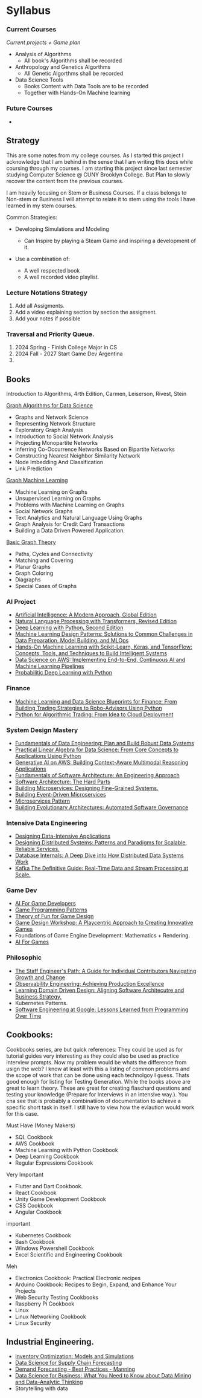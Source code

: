 # Syllabus



### Current Courses


*Current projects + Game plan*

- Analysis of Algorithms
  - All book's Algorithms shall be recorded
- Anthropology and Genetics Algorthms
  - All Genetic Algorthms shall be recorded
- Data Science Tools
  - Books Content with Data Tools are to be recorded
  - Together with Hands-On Machine learning



### Future Courses

- 



## Strategy

This are some notes from my college courses. As I started this project I acknowledge that I am behind in the sense that I am writing this docs while coursing through my courses. I am starting this project since last semester studying Computer Science @ CUNY Brooklyn College. But Plan to slowly recover the content from the previous courses.

I am heavily focusing on Stem or Business Courses. If a class belongs to Non-stem or Business I will attempt to relate it to stem using the tools I have learned in my stem courses.

Common Strategies:

- Developing Simulations and Modeling
  - Can Inspire by playing a Steam Game and inspiring a development of it.

- Use a combination of:
	- A well respected book
	- A well recorded video playlist.

### Lecture Notations Strategy

1. Add all Assigments.
2. Add a video explaining section by section the assigment.
3. Add your notes if possible

### Traversal and Priority Queue.

1. 2024 Spring - Finish College Major in CS 
2. 2024 Fall - 2027 Start Game Dev Argentina
3. 

## Books

Introduction to Algorithms, 4rth Edition, Carmen, Leiserson, Rivest, Stein

[Graph Algorithms for Data Science](https://www.manning.com/books/graph-algorithms-for-data-science)
- Graphs and Network Science
- Representing Network Structure
- Exploratory Graph Analysis
- Introduction to Social Network Analysis
- Projecting Monopartite Networks
- Inferring Co-Occurrence Networks Based on Bipartite Networks
- Constructing Nearest Neighbor Similarity Network
- Node Imbedding And Classification
- Link Prediction

[Graph Machine Learning](https://www.packtpub.com/product/graph-machine-learning/9781800204492)
- Machine Learning on Graphs
- Unsupervised Learning on Graphs
- Problems with Machine Learning on Graphs
- Social Network Graphs
- Text Analytics and Natural Language Using Graphs
- Graph Analysis for Credit Card Transactions
- Building  a Data Driven Powered Application.

[Basic Graph Theory](https://www.amazon.com/Theory-Undergraduate-Topics-Computer-Science/dp/3319494740?asin=3319494740&revisionId=&format=4&depth=1)

- Paths, Cycles and Connectivity
- Matching and Covering
- Planar Graphs
- Graph Coloring
- Diagraphs
- Special Cases of Graphs


### AI Project

- [Artificial Intelligence: A Modern Approach, Global Edition](https://www.amazon.com/Artificial-Intelligence-Modern-Approach-Global/dp/1292401133/ref=bmx_dp_88ivx8un_d_sccl_3_19/133-4588073-5551926?pd_rd_w=l609i&content-id=amzn1.sym.2d3e76dc-c4bd-4e07-8ec4-d52b40e7fd91&pf_rd_p=2d3e76dc-c4bd-4e07-8ec4-d52b40e7fd91&pf_rd_r=BHJC7CPWKA0FN9SSZV1J&pd_rd_wg=IhIAc&pd_rd_r=84382474-4f40-4036-8abb-20bf43cc0701&pd_rd_i=1292401133&psc=1)
- [Natural Language Processing with Transformers, Revised Edition](https://www.amazon.com/Natural-Language-Processing-Transformers-Revised/dp/1098136799/ref=pd_bxgy_d_sccl_1/133-4588073-5551926?pd_rd_w=MgFOk&content-id=amzn1.sym.2b132e63-5dcd-4ba1-be9f-9e044543d59f&pf_rd_p=2b132e63-5dcd-4ba1-be9f-9e044543d59f&pf_rd_r=4AKGWZD4BBQTCQCXABRX&pd_rd_wg=ByDOw&pd_rd_r=e421ab6e-d576-4fbe-83e3-dc2aa2ba5439&pd_rd_i=1098136799&psc=1)
- [Deep Learning with Python, Second Edition](https://www.amazon.com/Learning-Python-Second-Fran%C3%A7ois-Chollet/dp/1617296864/ref=m_crc_dp_lf_d_t1_d_sccl_2_12/133-4588073-5551926?pd_rd_w=8f4Cf&content-id=amzn1.sym.76a0b561-a7b4-41dc-9467-a85a2fa27c1c&pf_rd_p=76a0b561-a7b4-41dc-9467-a85a2fa27c1c&pf_rd_r=4AKGWZD4BBQTCQCXABRX&pd_rd_wg=ByDOw&pd_rd_r=e421ab6e-d576-4fbe-83e3-dc2aa2ba5439&pd_rd_i=1617296864&psc=1)
- [Machine Learning Design Patterns: Solutions to Common Challenges in Data Preparation, Model Building, and MLOps](https://www.amazon.com/Machine-Learning-Design-Patterns-Preparation/dp/1098115783/ref=pd_bxgy_img_d_sccl_2/133-4588073-5551926?pd_rd_w=PNOCw&content-id=amzn1.sym.2b132e63-5dcd-4ba1-be9f-9e044543d59f&pf_rd_p=2b132e63-5dcd-4ba1-be9f-9e044543d59f&pf_rd_r=9XFENY369YA22T7VMYDV&pd_rd_wg=vzmxg&pd_rd_r=48c7df5a-ab59-4d4c-abd5-4c9896f81625&pd_rd_i=1098115783&psc=1)
- [Hands-On Machine Learning with Scikit-Learn, Keras, and TensorFlow: Concepts, Tools, and Techniques to Build Intelligent Systems](https://www.amazon.com/Hands-Machine-Learning-Scikit-Learn-TensorFlow/dp/1098125975/ref=pd_bxgy_img_d_sccl_1/133-4588073-5551926?pd_rd_w=PNOCw&content-id=amzn1.sym.2b132e63-5dcd-4ba1-be9f-9e044543d59f&pf_rd_p=2b132e63-5dcd-4ba1-be9f-9e044543d59f&pf_rd_r=9XFENY369YA22T7VMYDV&pd_rd_wg=vzmxg&pd_rd_r=48c7df5a-ab59-4d4c-abd5-4c9896f81625&pd_rd_i=1098125975&psc=1)
- [Data Science on AWS: Implementing End-to-End, Continuous AI and Machine Learning Pipelines](https://www.amazon.com/Data-Science-AWS-End-End/dp/1492079391/ref=asc_df_1492079391/?tag=hyprod-20&linkCode=df0&hvadid=475740721804&hvpos=&hvnetw=g&hvrand=13502874249730339072&hvpone=&hvptwo=&hvqmt=&hvdev=c&hvdvcmdl=&hvlocint=&hvlocphy=9004418&hvtargid=pla-980550948630&psc=1&mcid=5ea1ad0fd9c13b2886e338bf788c8d52&gclid=EAIaIQobChMIsc78qcjlhAMVI3FHAR0u0w4eEAQYAiABEgJpc_D_BwE)
- [Probabilitic Deep Learning with Python](https://www.amazon.com/Probabilistic-Learning-Python-Oliver-Duerr/dp/1617296074/ref=sr_1_6_sspa?crid=2RL18C2IVYEV8&dib=eyJ2IjoiMSJ9.p2E-rPAjYPPT2xILYSw5e8jGUYy02PlCmHriImUJ9rYuC1t1ut44g4S31dTw4kAV.J7Egd0iYeOEH345uVPRTE1wgxz_wu8sOWjgIdP6v3KU&dib_tag=se&keywords=threejs+cookbook&qid=1709937253&s=books&sprefix=threejs+cookbook%2Cstripbooks%2C49&sr=1-6-spons&sp_csd=d2lkZ2V0TmFtZT1zcF9idGY&psc=1)


### Finance

- [Machine Learning and Data Science Blueprints for Finance: From Building Trading Strategies to Robo-Advisors Using Python](https://www.amazon.com/Machine-Learning-Science-Blueprints-Finance/dp/1492073059/ref=pd_bxgy_d_sccl_2/133-4588073-5551926?pd_rd_w=ewHE6&content-id=amzn1.sym.2b132e63-5dcd-4ba1-be9f-9e044543d59f&pf_rd_p=2b132e63-5dcd-4ba1-be9f-9e044543d59f&pf_rd_r=C4KG4XJV7TNMENMRAC9G&pd_rd_wg=emqXz&pd_rd_r=7826dbba-6054-49c0-8625-602b7c57d991&pd_rd_i=1492073059&psc=1)
- [Python for Algorithmic Trading: From Idea to Cloud Deployment](https://www.amazon.com/Python-Algorithmic-Trading-Cloud-Deployment/dp/149205335X/ref=m_crc_dp_lf_d_t1_d_sccl_2_1/133-4588073-5551926?pd_rd_w=7Zae6&content-id=amzn1.sym.76a0b561-a7b4-41dc-9467-a85a2fa27c1c&pf_rd_p=76a0b561-a7b4-41dc-9467-a85a2fa27c1c&pf_rd_r=3WFQYA5XXANHXKXY0S41&pd_rd_wg=YtVEX&pd_rd_r=12765343-c0d7-46d4-baf1-d53a20a2e729&pd_rd_i=149205335X&psc=1)


### System Design Mastery

- [Fundamentals of Data Engineering: Plan and Build Robust Data Systems](https://www.amazon.com/Fundamentals-Data-Engineering-Robust-Systems/dp/1098108302/ref=m_crc_dp_lf_d_t1_d_sccl_3_9/133-4588073-5551926?pd_rd_w=ERQ4R&content-id=amzn1.sym.76a0b561-a7b4-41dc-9467-a85a2fa27c1c&pf_rd_p=76a0b561-a7b4-41dc-9467-a85a2fa27c1c&pf_rd_r=9XFENY369YA22T7VMYDV&pd_rd_wg=vzmxg&pd_rd_r=48c7df5a-ab59-4d4c-abd5-4c9896f81625&pd_rd_i=1098108302&psc=1)
- [Practical Linear Algebra for Data Science: From Core Concepts to Applications Using Python](https://www.amazon.com/Practical-Linear-Algebra-Data-Science/dp/1098120612/ref=m_crc_dp_lf_d_t1_d_sccl_2_13/133-4588073-5551926?pd_rd_w=7Zae6&content-id=amzn1.sym.76a0b561-a7b4-41dc-9467-a85a2fa27c1c&pf_rd_p=76a0b561-a7b4-41dc-9467-a85a2fa27c1c&pf_rd_r=3WFQYA5XXANHXKXY0S41&pd_rd_wg=YtVEX&pd_rd_r=12765343-c0d7-46d4-baf1-d53a20a2e729&pd_rd_i=1098120612&psc=1)
- [Generative AI on AWS: Building Context-Aware Multimodal Reasoning Applications](https://www.amazon.com/Generative-AWS-Context-Aware-Multimodal-Applications/dp/1098159225/ref=asc_df_1098159225/?tag=hyprod-20&linkCode=df0&hvadid=663385628777&hvpos=&hvnetw=g&hvrand=13502874249730339072&hvpone=&hvptwo=&hvqmt=&hvdev=c&hvdvcmdl=&hvlocint=&hvlocphy=9004418&hvtargid=pla-2260449352277&psc=1&mcid=32b5e4a5167c34eb84582da52bf445a0)
- [Fundamentals of Software Architecture: An Engineering Approach](https://www.amazon.com/Fundamentals-Software-Architecture-Comprehensive-Characteristics/dp/1492043451/ref=sims_dp_d_dex_ai_speed_loc_mtl_v4_d_sccl_2_2/133-4588073-5551926?pd_rd_w=f5wAC&content-id=amzn1.sym.f8b81522-706a-46d3-a585-5fc6e1682ebe&pf_rd_p=f8b81522-706a-46d3-a585-5fc6e1682ebe&pf_rd_r=SFGTQ360MDDY5KPSE23X&pd_rd_wg=lkOKn&pd_rd_r=12b25d60-4571-4e23-9a3b-6d103687dc15&pd_rd_i=1492043451&psc=1)
- [Software Architecture: The Hard Parts](https://www.amazon.com/Software-Architecture-Trade-Off-Distributed-Architectures/dp/1492086894/ref=sims_dp_d_dex_ai_speed_loc_mtl_v4_d_sccl_2_5/133-4588073-5551926?pd_rd_w=RPvI8&content-id=amzn1.sym.f8b81522-706a-46d3-a585-5fc6e1682ebe&pf_rd_p=f8b81522-706a-46d3-a585-5fc6e1682ebe&pf_rd_r=YS8NPV1FX5BVV9YQTVPE&pd_rd_wg=4xiIc&pd_rd_r=9845e2de-70b5-429d-ad02-68db730f5af8&pd_rd_i=1492086894&psc=1)
- [Building Microservices: Designing Fine-Grained Systems.](https://www.amazon.com/Building-Microservices-Designing-Fine-Grained-Systems/dp/1492034029/ref=bmx_dp_835s0avo_d_sccl_2_3/133-4588073-5551926?pd_rd_w=oaq4Z&content-id=amzn1.sym.2d3e76dc-c4bd-4e07-8ec4-d52b40e7fd91&pf_rd_p=2d3e76dc-c4bd-4e07-8ec4-d52b40e7fd91&pf_rd_r=0HKPTB694BG7QR1JMPB7&pd_rd_wg=NQtJb&pd_rd_r=c9a77f29-db5b-491a-bf80-f0c3c3d397b1&pd_rd_i=1492034029&psc=1)
- [Building Event-Driven Microservices](https://www.amazon.com/Building-Event-Driven-Microservices-Leveraging-Organizational/dp/1492057894/ref=sims_dp_d_dex_ai_speed_loc_mtl_v4_d_sccl_2_10/133-4588073-5551926?pd_rd_w=f5wAC&content-id=amzn1.sym.f8b81522-706a-46d3-a585-5fc6e1682ebe&pf_rd_p=f8b81522-706a-46d3-a585-5fc6e1682ebe&pf_rd_r=SFGTQ360MDDY5KPSE23X&pd_rd_wg=lkOKn&pd_rd_r=12b25d60-4571-4e23-9a3b-6d103687dc15&pd_rd_i=1492057894&psc=1)
- [Microservices Pattern](https://www.amazon.com/Microservices-Patterns-examples-Chris-Richardson/dp/1617294543/ref=sims_dp_d_dex_ai_speed_loc_mtl_v4_d_sccl_2_13/133-4588073-5551926?pd_rd_w=f5wAC&content-id=amzn1.sym.f8b81522-706a-46d3-a585-5fc6e1682ebe&pf_rd_p=f8b81522-706a-46d3-a585-5fc6e1682ebe&pf_rd_r=SFGTQ360MDDY5KPSE23X&pd_rd_wg=lkOKn&pd_rd_r=12b25d60-4571-4e23-9a3b-6d103687dc15&pd_rd_i=1617294543&psc=1)
- [Building Evolutionary Architectures: Automated Software Governance](https://www.amazon.com/Building-Evolutionary-Architectures-Automated-Governance/dp/1492097543/ref=sims_dp_d_dex_ai_speed_loc_mtl_v4_d_sccl_2_39/133-4588073-5551926?pd_rd_w=f5wAC&content-id=amzn1.sym.f8b81522-706a-46d3-a585-5fc6e1682ebe&pf_rd_p=f8b81522-706a-46d3-a585-5fc6e1682ebe&pf_rd_r=SFGTQ360MDDY5KPSE23X&pd_rd_wg=lkOKn&pd_rd_r=12b25d60-4571-4e23-9a3b-6d103687dc15&pd_rd_i=1492097543&psc=1)



### Intensive Data Engineering

- [Designing Data-Intensive Applications](https://www.amazon.com/Fundamentals-Data-Engineering-Robust-Systems/dp/1098108302/ref=m_crc_dp_lf_d_t1_d_sccl_3_9/133-4588073-5551926?pd_rd_w=ERQ4R&content-id=amzn1.sym.76a0b561-a7b4-41dc-9467-a85a2fa27c1c&pf_rd_p=76a0b561-a7b4-41dc-9467-a85a2fa27c1c&pf_rd_r=9XFENY369YA22T7VMYDV&pd_rd_wg=vzmxg&pd_rd_r=48c7df5a-ab59-4d4c-abd5-4c9896f81625&pd_rd_i=1098108302&psc=1)
- [Designing Distributed Systems: Patterns and Paradigms for Scalable, Reliable Services.](https://www.amazon.com/Designing-Distributed-Systems-Patterns-Paradigms/dp/1491983647/ref=sims_dp_d_dex_ai_speed_loc_mtl_v4_d_sccl_2_17/133-4588073-5551926?pd_rd_w=f5wAC&content-id=amzn1.sym.f8b81522-706a-46d3-a585-5fc6e1682ebe&pf_rd_p=f8b81522-706a-46d3-a585-5fc6e1682ebe&pf_rd_r=SFGTQ360MDDY5KPSE23X&pd_rd_wg=lkOKn&pd_rd_r=12b25d60-4571-4e23-9a3b-6d103687dc15&pd_rd_i=1491983647&psc=1)
- [Database Internals: A Deep Dive into How Distributed Data Systems Work](https://www.amazon.com/Database-Internals-Deep-Distributed-Systems/dp/1492040347/ref=sims_dp_d_dex_ai_speed_loc_mtl_v4_d_sccl_2_7/133-4588073-5551926?pd_rd_w=f5wAC&content-id=amzn1.sym.f8b81522-706a-46d3-a585-5fc6e1682ebe&pf_rd_p=f8b81522-706a-46d3-a585-5fc6e1682ebe&pf_rd_r=SFGTQ360MDDY5KPSE23X&pd_rd_wg=lkOKn&pd_rd_r=12b25d60-4571-4e23-9a3b-6d103687dc15&pd_rd_i=1492040347&psc=1)
- [Kafka The Definitive Guide: Real-Time Data and Stream Processing at Scale.](https://www.amazon.com/Kafka-Definitive-Real-Time-Stream-Processing/dp/1492043087/ref=sims_dp_d_dex_ai_speed_loc_mtl_v4_d_sccl_2_34/133-4588073-5551926?pd_rd_w=f5wAC&content-id=amzn1.sym.f8b81522-706a-46d3-a585-5fc6e1682ebe&pf_rd_p=f8b81522-706a-46d3-a585-5fc6e1682ebe&pf_rd_r=SFGTQ360MDDY5KPSE23X&pd_rd_wg=lkOKn&pd_rd_r=12b25d60-4571-4e23-9a3b-6d103687dc15&pd_rd_i=1492043087&psc=1)

### Game Dev

- [AI For Game Developers](https://www.amazon.com/AI-Game-Developers-Creating-Intelligent/dp/0596005555/ref=sr_1_1?crid=3O67QE25Z6GD7&dib=eyJ2IjoiMSJ9.rCJk3vDZwm6XiUS-Jc8ZUFdQ6RNr3Si-oIA8DAaKtzVbFsMiPSriDADyqVQ_uCdSI8_zPVgkiLQIb_Z-Ug2m_cMDCgxzMGYdBqym97tEeviPqR2_rxVexc9bHZKno-s0ktUD_b_4N2nrK909lAt-soRn9TDHSBmSCsqrmwI21ciRZ3JoLHJYPv8vdNNfNo9s-zWwS4zCMWwBJBKgjhGlSfJukPg9qJvv3b9Uu87yCeo.gQyvlelXeV4yYqLAsKy9P5cJFSmOh-31F3Pg3dEjGBw&dib_tag=se&keywords=Oreilly+games+ai&qid=1709932685&s=books&sprefix=oreilly+games+ai%2Cstripbooks%2C67&sr=1-1)
- [Game Programming Patterns](https://www.amazon.com/Game-Programming-Patterns-Robert-Nystrom/dp/0990582906/ref=sims_dp_d_dex_ai_speed_loc_mtl_v4_d_sccl_2_1/133-4588073-5551926?pd_rd_w=DEy8T&content-id=amzn1.sym.f8b81522-706a-46d3-a585-5fc6e1682ebe&pf_rd_p=f8b81522-706a-46d3-a585-5fc6e1682ebe&pf_rd_r=70WN4P699W3TY7EBN28D&pd_rd_wg=wIhgv&pd_rd_r=9eb223d3-5102-4155-80dc-8536d87124a0&pd_rd_i=0990582906&psc=1#customerReviews) 
- [Theory of Fun for Game Design](https://www.amazon.com/Theory-Game-Design-Raph-Koster/dp/1449363210/ref=sims_dp_d_dex_ai_speed_loc_mtl_v4_d_sccl_2_3/133-4588073-5551926?pd_rd_w=DEy8T&content-id=amzn1.sym.f8b81522-706a-46d3-a585-5fc6e1682ebe&pf_rd_p=f8b81522-706a-46d3-a585-5fc6e1682ebe&pf_rd_r=70WN4P699W3TY7EBN28D&pd_rd_wg=wIhgv&pd_rd_r=9eb223d3-5102-4155-80dc-8536d87124a0&pd_rd_i=1449363210&psc=1)
- [Game Design Workshop: A Playcentric Approach to Creating Innovative Games](https://www.amazon.com/Game-Design-Workshop-Playcentric-Innovative/dp/1138098779/ref=sims_dp_d_dex_ai_speed_loc_mtl_v4_d_sccl_2_2/133-4588073-5551926?pd_rd_w=5YWY3&content-id=amzn1.sym.f8b81522-706a-46d3-a585-5fc6e1682ebe&pf_rd_p=f8b81522-706a-46d3-a585-5fc6e1682ebe&pf_rd_r=VTS6V81XRRPQM9X0CKJK&pd_rd_wg=SgomL&pd_rd_r=85abeeb9-6004-4665-9abc-c61d9f8922b3&pd_rd_i=1138098779&psc=1)
- Foundations of Game Engine Development: Mathematics + Rendering.
- [AI For Games](https://www.amazon.com/AI-Games-Third-Ian-Millington/dp/1138483974/ref=sims_dp_d_dex_ai_speed_loc_mtl_v4_d_sccl_2_3/133-4588073-5551926?pd_rd_w=RPvI8&content-id=amzn1.sym.f8b81522-706a-46d3-a585-5fc6e1682ebe&pf_rd_p=f8b81522-706a-46d3-a585-5fc6e1682ebe&pf_rd_r=YS8NPV1FX5BVV9YQTVPE&pd_rd_wg=4xiIc&pd_rd_r=9845e2de-70b5-429d-ad02-68db730f5af8&pd_rd_i=1138483974&psc=1)



### Philosophic

- [The Staff Engineer's Path: A Guide for Individual Contributors Navigating Growth and Change](https://www.amazon.com/Staff-Engineers-Path-Individual-Contributors/dp/1098118731/ref=sims_dp_d_dex_ai_speed_loc_mtl_v4_d_sccl_2_14/133-4588073-5551926?pd_rd_w=f5wAC&content-id=amzn1.sym.f8b81522-706a-46d3-a585-5fc6e1682ebe&pf_rd_p=f8b81522-706a-46d3-a585-5fc6e1682ebe&pf_rd_r=SFGTQ360MDDY5KPSE23X&pd_rd_wg=lkOKn&pd_rd_r=12b25d60-4571-4e23-9a3b-6d103687dc15&pd_rd_i=1098118731&psc=1)
- [Observability Engineering: Achieving Production Excellence](https://www.amazon.com/Observability-Engineering-Achieving-Production-Excellence/dp/1492076449/ref=sims_dp_d_dex_ai_speed_loc_mtl_v4_d_sccl_2_24/133-4588073-5551926?pd_rd_w=f5wAC&content-id=amzn1.sym.f8b81522-706a-46d3-a585-5fc6e1682ebe&pf_rd_p=f8b81522-706a-46d3-a585-5fc6e1682ebe&pf_rd_r=SFGTQ360MDDY5KPSE23X&pd_rd_wg=lkOKn&pd_rd_r=12b25d60-4571-4e23-9a3b-6d103687dc15&pd_rd_i=1492076449&psc=1)
- [Learning Domain Driven Design: Aligning Software Architecutre and Business Strategy.](https://www.amazon.com/Learning-Domain-Driven-Design-Aligning-Architecture/dp/1098100131/ref=sims_dp_d_dex_ai_speed_loc_mtl_v4_d_sccl_2_23/133-4588073-5551926?pd_rd_w=f5wAC&content-id=amzn1.sym.f8b81522-706a-46d3-a585-5fc6e1682ebe&pf_rd_p=f8b81522-706a-46d3-a585-5fc6e1682ebe&pf_rd_r=SFGTQ360MDDY5KPSE23X&pd_rd_wg=lkOKn&pd_rd_r=12b25d60-4571-4e23-9a3b-6d103687dc15&pd_rd_i=1098100131&psc=1)
- Kubernetes Patterns.
- [Software Engineering at Google: Lessons Learned from Programming Over Time ](https://www.amazon.com/Software-Engineering-Google-Lessons-Programming/dp/1492082791/ref=sims_dp_d_dex_ai_speed_loc_mtl_v4_d_sccl_2_9/133-4588073-5551926?pd_rd_w=f5wAC&content-id=amzn1.sym.f8b81522-706a-46d3-a585-5fc6e1682ebe&pf_rd_p=f8b81522-706a-46d3-a585-5fc6e1682ebe&pf_rd_r=SFGTQ360MDDY5KPSE23X&pd_rd_wg=lkOKn&pd_rd_r=12b25d60-4571-4e23-9a3b-6d103687dc15&pd_rd_i=1492082791&psc=1)

## Cookbooks:

Cookbooks series, are but quick references: They could be used as for tutorial guides very interesting as they could also be used as practice interview prompts. Now my problem would be whats the difference from usign the web?
I know at least with this a listing of common problems and the scope of work that can be done using each technolgoy I guess. Thats good enough for listing for Testing Generation.  While the books above are great to learn theory. These are great for creating flaschard questions and testing your knowledge (Prepare for Interviews in an intensive way.). You cna see that is probably a combinatiion of documentation to achieve a specific short task in itself. I still have to view how the evlaution would work for this case.

Must Have (Money Makers)
- SQL Cookbook
- AWS Cookbook
- Machine Learning with Python Cookbook
- Deep Learning Cookbook
- Regular Expressions Cookbook

Very Important
- Flutter and Dart Cookbook.
- React Cookbook
- Unity Game Development Cookbook
- CSS Cookbook
- Angular Cookbook

important
- Kubernetes Cookbook
- Bash Cookbook
- Windows Powershell Cookbook
- Excel Scientific and Engineering Cookbook

Meh
- Electronics Cookbook: Practical Electronic recipes
- Arduino Cookbook: Recipes to Begin, Expand, and Enhance Your Projects
- Web Security Testing Cookbooks
- Raspberry Pi Cookbook
- Linux
- Linux Networking Cookbook
- Linux Security

## Industrial Engineering.

- [Inventory Optimization: Models and Simulations](https://www.amazon.com/Inventory-Optimization-Simulations-Nicolas-Vandeput/dp/3110673916/ref=sr_1_2_sspa?crid=1VAJQIB41IWAU&dib=eyJ2IjoiMSJ9.haurjEdL6KpWO2W6kEU6Ju7poQjDXhSbWUcE6NrM2XtalAwWK3GLRLSYS7Rv2ziX.RruKZgvS3VrcbfgH7RGqSs3iddoejgsL89kX-8Pa0pE&dib_tag=se&keywords=supply+chain+modeling+python&qid=1709937451&s=books&sprefix=supply+chain+modeling+python%2Cstripbooks%2C60&sr=1-2-spons&sp_csd=d2lkZ2V0TmFtZT1zcF9hdGY&psc=1)
- [Data Science for Supply Chain Forecasting](https://www.amazon.com/Data-Science-Supply-Chain-Forecasting/dp/3110671107/ref=sr_1_1?crid=1VAJQIB41IWAU&dib=eyJ2IjoiMSJ9.haurjEdL6KpWO2W6kEU6Ju7poQjDXhSbWUcE6NrM2XtalAwWK3GLRLSYS7Rv2ziX.RruKZgvS3VrcbfgH7RGqSs3iddoejgsL89kX-8Pa0pE&dib_tag=se&keywords=supply+chain+modeling+python&qid=1709937451&s=books&sprefix=supply+chain+modeling+python%2Cstripbooks%2C60&sr=1-1&asin=3110671107&revisionId=&format=4&depth=1)
- [Demand Forecasting - Best Practices - Manning](https://www.amazon.com/Demand-Forecasting-Practices-Nicolas-Vandeput/dp/1633438090/ref=sims_dp_d_dex_ai_speed_loc_mtl_v4_d_sccl_2_2/133-4588073-5551926?pd_rd_w=NnnCs&content-id=amzn1.sym.f8b81522-706a-46d3-a585-5fc6e1682ebe&pf_rd_p=f8b81522-706a-46d3-a585-5fc6e1682ebe&pf_rd_r=40H16BQZB7WS9M9H761A&pd_rd_wg=stLCf&pd_rd_r=afecc6e7-0e9f-4915-a1df-fec03f6df04c&pd_rd_i=1633438090&psc=1)
- [Data Science for Business: What You Need to Know about Data Mining and Data-Analytic Thinking](https://www.amazon.com/Data-Science-Business-Data-Analytic-Thinking/dp/1449361323/ref=pd_sbs_d_sccl_3_4/133-4588073-5551926?pd_rd_w=droo5&content-id=amzn1.sym.89676150-e513-422e-84a9-9c8b85f32b61&pf_rd_p=89676150-e513-422e-84a9-9c8b85f32b61&pf_rd_r=E7HWK5GB2C0GBGH8RAA4&pd_rd_wg=Y4Yr6&pd_rd_r=5ad7ebdb-f951-49ac-9df5-a68f402d6e64&pd_rd_i=1449361323&psc=1)
- Storytelling with data





